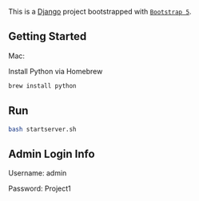 This is a [Django](https://www.djangoproject.com/) project bootstrapped with [`Bootstrap 5`](https://getbootstrap.com/).

## Getting Started

Mac: 

Install Python via Homebrew

```bash
brew install python
```

## Run

```bash
bash startserver.sh
```

## Admin Login Info

Username: admin

Password: Project1